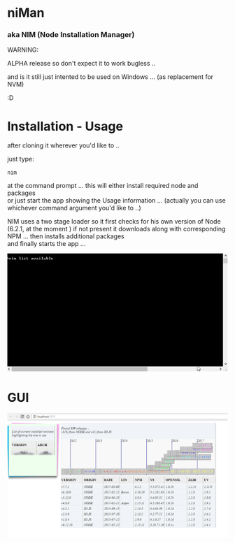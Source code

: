 # niMan  
### aka NIM (Node Installation Manager)

WARNING:

  ALPHA release so don't expect it to work bugless ..
  
  and is it still just intented to be used on Windows ... 
  (as replacement for NVM)
    
:D

# Installation - Usage

after cloning it wherever you'd like to ..

just type:  
```
nim
```  
at the command prompt ...
  this will either install required node and packages  
  or just start the app showing the Usage information ...
  (actually you can use whichever command argument you'd like to ..)
  
NIM uses a two stage loader so it first checks for his own version of Node (6.2.1, at the moment )
if not present it downloads along with corresponding NPM ... then installs additional packages  
and finally starts the app ...
  
![](demo.gif)


# GUI  

![](GUI.png)

